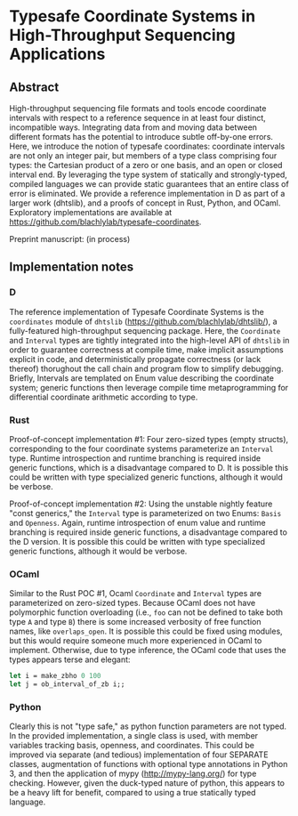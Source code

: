 # Typesafe Coordinate Systems in High-Throughput Sequencing Applications

## Abstract
High-throughput sequencing file formats and tools encode coordinate intervals with respect to a reference sequence in at least four distinct, incompatible ways.
Integrating data from and moving data between different formats has the potential to introduce subtle off-by-one errors.
Here, we introduce the notion of typesafe coordinates: coordinate intervals are not only an integer pair, but members of a type class comprising four types: the Cartesian product of a zero or one basis, and an open or closed interval end.
By leveraging the type system of statically and strongly-typed, compiled languages we can provide static guarantees that an entire class of error is eliminated.
We provide a reference implementation in D as part of a larger work (dhtslib), and a proofs of concept in Rust, Python, and OCaml.
Exploratory implementations are available at https://github.com/blachlylab/typesafe-coordinates.

Preprint manuscript: (in process)

## Implementation notes

### D

The reference implementation of Typesafe Coordinate Systems is the `coordinates` module of `dhtslib` (https://github.com/blachlylab/dhtslib/),
a fully-featured high-throughput sequencing package.
Here, the `Coordinate` and `Interval` types are tightly integrated into the high-level API of `dhtslib` in order to guarantee correctness at compile time,
make implicit assumptions explicit in code, and deterministically propagate correctness (or lack thereof) thorughout the call chain and program flow to simplify debugging.
Briefly, Intervals are templated on Enum value describing the coordinate system; generic functions then leverage compile time metaprogramming for differential
coordinate arithmetic according to type.

### Rust

Proof-of-concept implementation #1: Four zero-sized types (empty structs), corresponding to the four coordinate systems parameterize an `Interval` type.
Runtime introspection and runtime branching is required inside generic functions, which is a disadvantage compared to D.
It is possible this could be written with type specialized generic functions, although it would be verbose.

Proof-of-concept implementation #2: Using the unstable nightly feature "const generics," the `Interval` type is parameterized on two Enums: `Basis` and `Openness`.
Again, runtime introspection of enum value and runtime branching is required inside generic functions, a disadvantage compared to the D version.
It is possible this could be written with type specialized generic functions, although it would be verbose.

### OCaml

Similar to the Rust POC #1, Ocaml `Coordinate` and `Interval` types are parameterized on zero-sized types.
Because OCaml does not have polymorphic function overloading (i.e., `foo` can not be defined to take both type `A` and type `B`)
there is some increased verbosity of free function names, like `overlaps_open`. It is possible this could be fixed using
modules, but this would require someone much more experienced in OCaml to implement.
Otherwise, due to type inference, the OCaml code that uses the types appears terse and elegant:
```OCaml
let i = make_zbho 0 100
let j = ob_interval_of_zb i;;
```

### Python

Clearly this is not "type safe," as python function parameters are not typed. In the provided implementation, a single class is used,
with member variables tracking basis, openness, and coordinates. This could be improved via separate (and tedious) implementation of four SEPARATE classes,
augmentation of functions with  optional type annotations in Python 3, and then the application of mypy (http://mypy-lang.org/) for type checking.
However, given the duck-typed nature of python, this appears to be a heavy lift for benefit, compared to using a true statically typed language.
